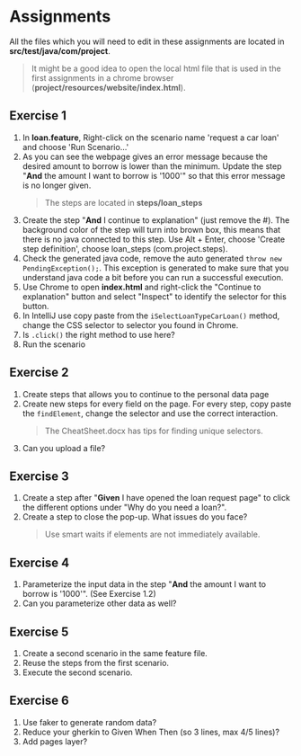 # Assignments

All the files which you will need to edit in these assignments are located in **src/test/java/com/project**.
> It might be a good idea to open the local html file that is used in the first assignments in a chrome browser (**project/resources/website/index.html**).

## Exercise 1

 1. In **loan.feature**, Right-click on the scenario name 'request a car loan' and choose 'Run Scenario...'
 2. As you can see the webpage gives an error message because the desired amount to borrow is lower than the minimum. Update the step "**And** the amount I want to borrow is '1000'" so that this error message is no longer given.
     > The steps are located in **steps/loan_steps**
 3. Create the step "**And** I continue to explanation" (just remove the #). The background color of the step will turn into brown box, this means that there is no java connected to this step. Use Alt + Enter, choose 'Create step definition', choose loan_steps (com.project.steps).
 4. Check the generated java code, remove the auto generated `throw new PendingException();`. This exception is generated to make sure that you understand java code a bit before you can run a successful execution.
 5. Use Chrome to open **index.html** and right-click the "Continue to explanation" button and select "Inspect" to identify the selector for this button.
 6. In IntelliJ use copy paste from the `iSelectLoanTypeCarLoan()` method, change the CSS selector to selector you found in Chrome.
 7. Is `.click()` the right method to use here?
 8. Run the scenario

## Exercise 2

1.  Create steps that allows you to continue to the personal data page
2.  Create new steps for every field on the page. For every step, copy paste the `findElement`, change the selector and use the correct interaction.
    > The CheatSheet.docx has tips for finding unique selectors.
3. Can you upload a file?

## Exercise 3

1. Create a step after "**Given** I have opened the loan request page" to click the different options under "Why do you need a loan?".
2. Create a step to close the pop-up. What issues do you face?
    > Use smart waits if elements are not immediately available.

## Exercise 4

1. Parameterize the input data in the step "**And** the amount I want to borrow is '1000'". (See Exercise 1.2)
2. Can you parameterize other data as well?

## Exercise 5

1. Create a second scenario in the same feature file.
2. Reuse the steps from the first scenario.
3. Execute the second scenario.

## Exercise 6

1. Use faker to generate random data?
2. Reduce your gherkin to Given When Then (so 3 lines, max 4/5 lines)?
3. Add pages layer?
